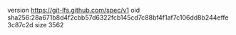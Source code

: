version https://git-lfs.github.com/spec/v1
oid sha256:28a671b8d4f2cbb57d6322fcb145cd7c88bf4f1af7c106dd8b244effe3c87c2d
size 3562
